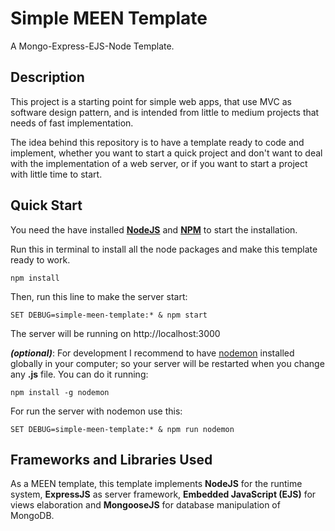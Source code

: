 # Simple MEEN Template

A Mongo-Express-EJS-Node Template.

## Description

This project is a starting point for simple web apps, that use MVC as software design pattern, and is intended from little to medium projects that needs of fast implementation.

The idea behind this repository is to have a template ready to code and implement, whether you want to start a quick project and don't want to deal with the implementation of a web server, or if you want to start a project with little time to start.

## Quick Start

You need the have installed [**NodeJS**](https://nodejs.org) and [**NPM**](https://www.npmjs.com/) to start the installation.

Run this in terminal to install all the node packages and make this template ready to work.

```npm install```

Then, run this line to make the server start:

```SET DEBUG=simple-meen-template:* & npm start```

The server will be running on http://localhost:3000

***(optional)***: For development I recommend to have [nodemon](https://nodemon.io/) installed globally in your computer; so your server will be restarted when you change any **.js** file. You can do it running:

```npm install -g nodemon```

For run the server with nodemon use this:

```SET DEBUG=simple-meen-template:* & npm run nodemon```

## Frameworks and Libraries Used

As a MEEN template, this template implements **NodeJS** for the runtime system, **ExpressJS** as server framework, **Embedded JavaScript (EJS)** for views elaboration and **MongooseJS** for database manipulation of MongoDB.
